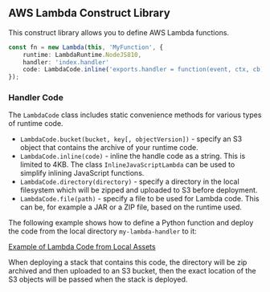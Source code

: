 ## AWS Lambda Construct Library

This construct library allows you to define AWS Lambda functions.

```ts
const fn = new Lambda(this, 'MyFunction', {
    runtime: LambdaRuntime.NodeJS810,
    handler: 'index.handler'
    code: LambdaCode.inline('exports.handler = function(event, ctx, cb) { return cb(null, "hi"); }'),
});
```

### Handler Code

The `LambdaCode` class includes static convenience methods for various types of
runtime code.

 * `LambdaCode.bucket(bucket, key[, objectVersion])` - specify an S3 object that
   contains the archive of your runtime code.
 * `LambdaCode.inline(code)` - inline the handle code as a string. This is
   limited to 4KB. The class `InlineJavaScriptLambda` can be used to simplify
   inlining JavaScript functions.
 * `LambdaCode.directory(directory)` - specify a directory in the local filesystem
   which will be zipped and uploaded to S3 before deployment.
 * `LambdaCode.file(path)` - specify a file to be used for Lambda code. This can
   be, for example a JAR or a ZIP file, based on the runtime used.

The following example shows how to define a Python function and deploy the code from the
local directory `my-lambda-handler` to it:

[Example of Lambda Code from Local Assets](test/integ.assets.lit.ts)

When deploying a stack that contains this code, the directory will be zip
archived and then uploaded to an S3 bucket, then the exact location of the S3
objects will be passed when the stack is deployed.
